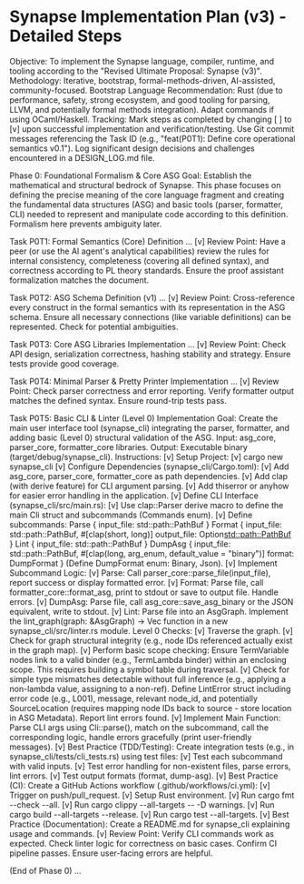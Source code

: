 # Synapse Implementation Plan (v3) - Detailed Steps

Objective: To implement the Synapse language, compiler, runtime, and tooling according to the "Revised Ultimate Proposal: Synapse (v3)".
Methodology: Iterative, bootstrap, formal-methods-driven, AI-assisted, community-focused.
Bootstrap Language Recommendation: Rust (due to performance, safety, strong ecosystem, and good tooling for parsing, LLVM, and potentially formal methods integration). Adapt commands if using OCaml/Haskell.
Tracking: Mark steps as completed by changing [ ] to [v] upon successful implementation and verification/testing. Use Git commit messages referencing the Task ID (e.g., "feat(P0T1): Define core operational semantics v0.1"). Log significant design decisions and challenges encountered in a DESIGN_LOG.md file.

Phase 0: Foundational Formalism & Core ASG
Goal: Establish the mathematical and structural bedrock of Synapse. This phase focuses on defining the precise meaning of the core language fragment and creating the fundamental data structures (ASG) and basic tools (parser, formatter, CLI) needed to represent and manipulate code according to this definition. Formalism here prevents ambiguity later.

Task P0T1: Formal Semantics (Core) Definition
...
[v] Review Point: Have a peer (or use the AI agent's analytical capabilities) review the rules for internal consistency, completeness (covering all defined syntax), and correctness according to PL theory standards. Ensure the proof assistant formalization matches the document.

Task P0T2: ASG Schema Definition (v1)
...
[v] Review Point: Cross-reference every construct in the formal semantics with its representation in the ASG schema. Ensure all necessary connections (like variable definitions) can be represented. Check for potential ambiguities.

Task P0T3: Core ASG Libraries Implementation
...
[v] Review Point: Check API design, serialization correctness, hashing stability and strategy. Ensure tests provide good coverage.

Task P0T4: Minimal Parser & Pretty Printer Implementation
...
[v] Review Point: Check parser correctness and error reporting. Verify formatter output matches the defined syntax. Ensure round-trip tests pass.

Task P0T5: Basic CLI & Linter (Level 0) Implementation
Goal: Create the main user interface tool (synapse_cli) integrating the parser, formatter, and adding basic (Level 0) structural validation of the ASG.
Input: asg_core, parser_core, formatter_core libraries.
Output: Executable binary (target/debug/synapse_cli).
Instructions:
[v] Setup Project:
[v] cargo new synapse_cli
[v] Configure Dependencies (synapse_cli/Cargo.toml):
[v] Add asg_core, parser_core, formatter_core as path dependencies.
[v] Add clap (with derive feature) for CLI argument parsing.
[v] Add thiserror or anyhow for easier error handling in the application.
[v] Define CLI Interface (synapse_cli/src/main.rs):
[v] Use clap::Parser derive macro to define the main Cli struct and subcommands (Commands enum).
[v] Define subcommands:
Parse { input_file: std::path::PathBuf }
Format { input_file: std::path::PathBuf, #[clap(short, long)] output_file: Option<std::path::PathBuf> }
Lint { input_file: std::path::PathBuf }
DumpAsg { input_file: std::path::PathBuf, #[clap(long, arg_enum, default_value = "binary")] format: DumpFormat } (Define DumpFormat enum: Binary, Json).
[v] Implement Subcommand Logic:
[v] Parse: Call parser_core::parse_file(input_file), report success or display formatted error.
[v] Format: Parse file, call formatter_core::format_asg, print to stdout or save to output file. Handle errors.
[v] DumpAsg: Parse file, call asg_core::save_asg_binary or the JSON equivalent, write to stdout.
[v] Lint:
Parse file into an AsgGraph.
Implement the lint_graph(graph: &AsgGraph) -> Vec<LintError> function in a new synapse_cli/src/linter.rs module.
Level 0 Checks:
[v] Traverse the graph.
[v] Check for graph structural integrity (e.g., node IDs referenced actually exist in the graph map).
[v] Perform basic scope checking: Ensure TermVariable nodes link to a valid binder (e.g., TermLambda binder) within an enclosing scope. This requires building a symbol table during traversal.
[v] Check for simple type mismatches detectable without full inference (e.g., applying a non-lambda value, assigning to a non-ref).
Define LintError struct including error code (e.g., L001), message, relevant node_id, and potentially SourceLocation (requires mapping node IDs back to source - store location in ASG Metadata).
Report lint errors found.
[v] Implement Main Function: Parse CLI args using Cli::parse(), match on the subcommand, call the corresponding logic, handle errors gracefully (print user-friendly messages).
[v] Best Practice (TDD/Testing): Create integration tests (e.g., in synapse_cli/tests/cli_tests.rs) using test files:
[v] Test each subcommand with valid inputs.
[v] Test error handling for non-existent files, parse errors, lint errors.
[v] Test output formats (format, dump-asg).
[v] Best Practice (CI): Create a GitHub Actions workflow (.github/workflows/ci.yml):
[v] Trigger on push/pull_request.
[v] Setup Rust environment.
[v] Run cargo fmt --check --all.
[v] Run cargo clippy --all-targets -- -D warnings.
[v] Run cargo build --all-targets --release.
[v] Run cargo test --all-targets.
[v] Best Practice (Documentation): Create a README.md for synapse_cli explaining usage and commands.
[v] Review Point: Verify CLI commands work as expected. Check linter logic for correctness on basic cases. Confirm CI pipeline passes. Ensure user-facing errors are helpful.

(End of Phase 0)
...